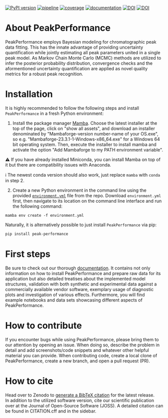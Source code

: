 [![PyPI version](https://img.shields.io/pypi/v/peak-performance)](https://pypi.org/project/peak-performance/)
[![pipeline](https://github.com/jubiotech/peak-performance/workflows/pipeline/badge.svg)](https://github.com/JuBiotech/peak-performance/actions)
[![coverage](https://codecov.io/gh/jubiotech/peak-performance/branch/main/graph/badge.svg)](https://app.codecov.io/gh/JuBiotech/peak-performance)
[![documentation](https://readthedocs.org/projects/peak-performance/badge/?version=latest)](https://peak-performance.readthedocs.io/en/latest)
[![DOI](https://joss.theoj.org/papers/10.21105/joss.07313/status.svg)](https://doi.org/10.21105/joss.07313)
[![DOI](https://zenodo.org/badge/713469041.svg)](https://zenodo.org/doi/10.5281/zenodo.10255543)

# About PeakPerformance
PeakPerformance employs Bayesian modeling for chromatographic peak data fitting.
This has the innate advantage of providing uncertainty quantification while jointly estimating all peak parameters united in a single peak model.
As Markov Chain Monte Carlo (MCMC) methods are utilized to infer the posterior probability distribution, convergence checks and the aformentioned uncertainty quantification are applied as novel quality metrics for a robust peak recognition.

# Installation

It is highly recommended to follow the following steps and install ``PeakPerformance`` in a fresh Python environment:
1. Install the package manager [Mamba](https://github.com/conda-forge/miniforge/releases).
Choose the latest installer at the top of the page, click on "show all assets", and download an installer denominated by "Mambaforge-version number-name of your OS.exe", so e.g. "Mambaforge-23.3.1-1-Windows-x86_64.exe" for a Windows 64 bit operating system. Then, execute the installer to install mamba and activate the option "Add Mambaforge to my PATH environment variable".

⚠ If you have already installed Miniconda, you can install Mamba on top of it but there are compatibility issues with Anaconda.

ℹ The newest conda version should also work, just replace `mamba` with `conda` in step 2.

2. Create a new Python environment in the command line using the provided [`environment.yml`](https://github.com/JuBiotech/peak-performance/blob/main/environment.yml) file from the repo.
   Download `environment.yml` first, then navigate to its location on the command line interface and run the following command:
```
mamba env create -f environment.yml
```

Naturally, it is alternatively possible to just install ``PeakPerformance`` via pip:

```bash
pip install peak-performance
```

# First steps
Be sure to check out our thorough [documentation](https://peak-performance.readthedocs.io/en/latest). It contains not only information on how to install PeakPerformance and prepare raw data for its application but also detailed treatises about the implemented model structures, validation with both synthetic and experimental data against a commercially available vendor software, exemplary usage of diagnostic plots and investigation of various effects.
Furthermore, you will find example notebooks and data sets showcasing different aspects of PeakPerformance.

# How to contribute
If you encounter bugs while using PeakPerformance, please bring them to our attention by opening an issue. When doing so, describe the problem in detail and add screenshots/code snippets and whatever other helpful material you can provide.
When contributing code, create a local clone of PeakPerformance, create a new branch, and open a pull request (PR).

# How to cite
Head over to Zenodo to [generate a BibTeX citation](https://doi.org/10.5281/zenodo.10255543) for the latest release.  
In addition to the utilized software version, cite our scientific publication over at the Journal of Open-Source Software (JOSS).
A detailed citation can be found in CITATION.cff and in the sidebar.
